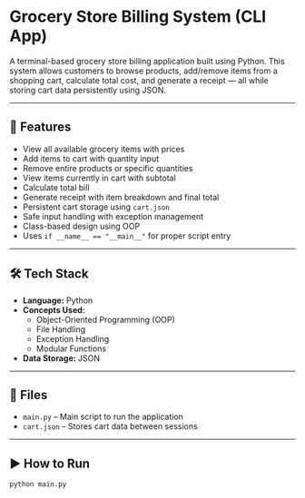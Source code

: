 # Grocery Store Billing System (CLI App)

A terminal-based grocery store billing application built using Python. This system allows customers to browse products, add/remove items from a shopping cart, calculate total cost, and generate a receipt — all while storing cart data persistently using JSON.

---

## 🚀 Features

- View all available grocery items with prices
- Add items to cart with quantity input
- Remove entire products or specific quantities
- View items currently in cart with subtotal
- Calculate total bill
- Generate receipt with item breakdown and final total
- Persistent cart storage using `cart.json`
- Safe input handling with exception management
- Class-based design using OOP
- Uses `if __name__ == "__main__"` for proper script entry

---

## 🛠️ Tech Stack

- **Language:** Python  
- **Concepts Used:**  
  - Object-Oriented Programming (OOP)  
  - File Handling  
  - Exception Handling  
  - Modular Functions  
- **Data Storage:** JSON

---

## 📂 Files

- `main.py` – Main script to run the application
- `cart.json` – Stores cart data between sessions

---

## ▶️ How to Run

```bash
python main.py
